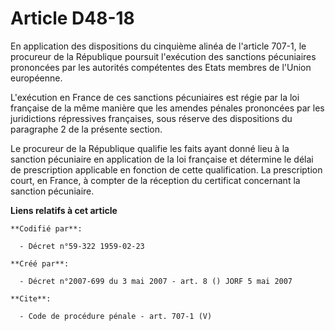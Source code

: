 # Article D48-18

En application des dispositions du cinquième alinéa de l'article 707-1, le procureur de la République poursuit l'exécution
des sanctions pécuniaires prononcées par les autorités compétentes des Etats membres de l'Union européenne. 

L'exécution en France de ces sanctions pécuniaires est régie par la loi française de la même manière que les amendes pénales
prononcées par les juridictions répressives françaises, sous réserve des dispositions du paragraphe 2 de la présente
section. 

Le procureur de la République qualifie les faits ayant donné lieu à la sanction pécuniaire en application de la loi française
et détermine le délai de prescription applicable en fonction de cette qualification. La prescription court, en France, à
compter de la réception du certificat concernant la sanction pécuniaire.

**Liens relatifs à cet article**

	**Codifié par**:

	  - Décret n°59-322 1959-02-23

	**Créé par**:

	  - Décret n°2007-699 du 3 mai 2007 - art. 8 () JORF 5 mai 2007

	**Cite**:

	  - Code de procédure pénale - art. 707-1 (V)
